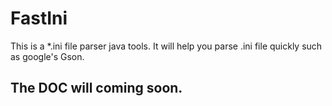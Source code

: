 FastIni
=======

This is a *.ini file parser java tools. It will help you parse .ini file quickly such as google's Gson.

## The **DOC** will coming soon.